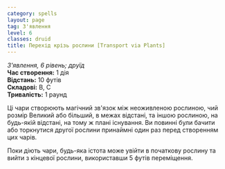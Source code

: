 ```yaml
---
category: spells
layout: page
tag: З'явлення
level: 6
classes: druid
title: Перехід крізь рослини [Transport via Plants]
---
```

_З'явлення, 6 рівень; друїд_  
**Час створення:** 1 дія   
**Відстань:** 10 футів   
**Складові:** В, С   
**Тривалість:** 1 раунд  

Ці чари створюють магічний зв'язок між неоживленою рослиною, чий розмір Великий або більший, в межах відстані, та іншою рослиною, на будь-якій відстані, на тому ж плані існування. Ви повинні були бачити або торкнутися другої рослини принаймні один раз перед створенням цих чарів.  

Поки діють чари, будь-яка істота може увійти в початкову рослину та вийти з кінцевої рослини, використавши 5 футів переміщення.

